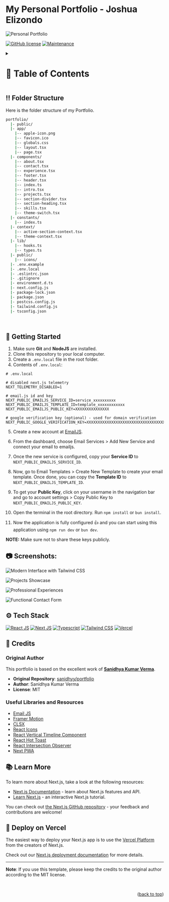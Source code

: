 <a name="readme-top"></a>

# My Personal Portfolio - Joshua Elizondo

![Personal Portfolio](/.github/images/img_main.png "Personal Portfolio")

[![GitHub license](https://flat.badgen.net/github/license/JoshuaEA54/portfolio?icon=github&color=black&scale=1.01)](https://github.com/JoshuaEA54/portfolio/blob/main/LICENSE "GitHub license")
[![Maintenance](https://flat.badgen.net/static/Maintained/yes?icon=github&color=black&scale=1.01)](https://github.com/JoshuaEA54/portfolio/commits/main "Maintenance")

<!-- Table of Contents -->
<details>

<summary>

# :notebook_with_decorative_cover: Table of Contents

</summary>

- [Folder Structure](#bangbang-folder-structure)
- [Getting Started](#toolbox-getting-started)
- [Screenshots](#camera-screenshots)
- [Tech Stack](#gear-tech-stack)
- [Credits](#gem-credits)
- [Learn More](#books-learn-more)
- [Deploy on Vercel](#page_with_curl-deploy-on-vercel)

</details>

## :bangbang: Folder Structure

Here is the folder structure of my Portfolio.

```bash
portfolio/
  |- public/
  |- app/
    |-- apple-icon.png
    |-- favicon.ico
    |-- globals.css
    |-- layout.tsx
    |-- page.tsx
  |- components/
    |-- about.tsx
    |-- contact.tsx
    |-- experience.tsx
    |-- footer.tsx
    |-- header.tsx
    |-- index.ts
    |-- intro.tsx
    |-- projects.tsx
    |-- section-divider.tsx
    |-- section-heading.tsx
    |-- skills.tsx
    |-- theme-switch.tsx
  |- constants/
    |-- index.ts
  |- context/
    |-- active-section-context.tsx
    |-- theme-context.tsx
  |- lib/
    |-- hooks.ts
    |-- types.ts
  |- public/
    |-- icons/
  |- .env.example
  |- .env.local
  |- .eslintrc.json
  |- .gitignore
  |- environment.d.ts
  |- next.config.js
  |- package-lock.json
  |- package.json
  |- postcss.config.js
  |- tailwind.config.js
  |- tsconfig.json
```

<br />

## :toolbox: Getting Started

1. Make sure **Git** and **NodeJS** are installed.
2. Clone this repository to your local computer.
3. Create a `.env.local` file in the root folder.
4. Contents of `.env.local`:

```env
# .env.local

# disabled next.js telemetry
NEXT_TELEMETRY_DISABLED=1

# email.js id and key
NEXT_PUBLIC_EMAILJS_SERVICE_ID=service_xxxxxxxxxx
NEXT_PUBLIC_EMAILJS_TEMPLATE_ID=template_xxxxxxxxxxxx
NEXT_PUBLIC_EMAILJS_PUBLIC_KEY=XXXXXXXXXXXXXXX

# google verification key (optional) - used for domain verification
NEXT_PUBLIC_GOOGLE_VERIFICATION_KEY=XXXXXXXXXXXXXXXXXXXXXXXXXXXXXXXXXXXXXXXXXXXXX

```

5. Create a new account at [EmailJS](https://www.emailjs.com/ "EmailJS").

6. From the dashboard, choose Email Services > Add New Service and connect your email to emailjs.

7. Once the new service is configured, copy your **Service ID** to `NEXT_PUBLIC_EMAILJS_SERVICE_ID`.

8. Now, go to Email Templates > Create New Template to create your email template. Once done, you can copy the **Template ID** to `NEXT_PUBLIC_EMAILJS_TEMPLATE_ID`.

9. To get your **Public Key**, click on your username in the navigation bar and go to account settings > Copy Public Key to `NEXT_PUBLIC_EMAILJS_PUBLIC_KEY`.

10. Open the terminal in the root directory. Run `npm install` or `bun install`.

11. Now the application is fully configured :+1: and you can start using this application using `npm run dev` or `bun dev`.

**NOTE:** Make sure not to share these keys publicly.

## :camera: Screenshots:

![Modern Interface with Tailwind CSS](/.github/images/img1.png "Modern Interface with Tailwind CSS")

![Projects Showcase](/.github/images/img2.png "Projects Showcase")

![Professional Experiences](/.github/images/img3.png "Professional Experiences")

![Functional Contact Form](/.github/images/img4.png "Functional Contact Form")

## :gear: Tech Stack

[![React JS](https://skillicons.dev/icons?i=react "React JS")](https://react.dev/ "React JS") [![Next JS](https://skillicons.dev/icons?i=next "Next JS")](https://nextjs.org/ "Next JS") [![Typescript](https://skillicons.dev/icons?i=ts "Typescript")](https://www.typescriptlang.org/ "Typescript") [![Tailwind CSS](https://skillicons.dev/icons?i=tailwind "Tailwind CSS")](https://tailwindcss.com/ "Tailwind CSS") [![Vercel](https://skillicons.dev/icons?i=vercel "Vercel")](https://vercel.app/ "Vercel")

## :gem: Credits

### Original Author
This portfolio is based on the excellent work of **[Sanidhya Kumar Verma](https://github.com/sanidhyy)**.

- **Original Repository**: [sanidhyy/portfolio](https://github.com/sanidhyy/portfolio)
- **Author**: Sanidhya Kumar Verma
- **License**: MIT

### Useful Libraries and Resources

- [Email JS](https://www.emailjs.com/ "Email JS")
- [Framer Motion](https://www.framer.com/motion/ "Framer Motion")
- [CLSX](https://www.npmjs.com/package/clsx "CLSX")
- [React Icons](https://react-icons.github.io/react-icons/ "React Icons")
- [React Vertical Timeline Component](https://www.npmjs.com/package/react-vertical-timeline-component "React Vertical Timeline Component")
- [React Hot Toast](https://www.npmjs.com/package/react-hot-toast "React Hot Toast")
- [React Intersection Observer](https://www.npmjs.com/package/react-intersection-observer "React Intersection Observer")
- [Next PWA](https://www.npmjs.com/package/next-pwa "Next PWA")

## :books: Learn More

To learn more about Next.js, take a look at the following resources:

- [Next.js Documentation](https://nextjs.org/docs) - learn about Next.js features and API.
- [Learn Next.js](https://nextjs.org/learn) - an interactive Next.js tutorial.

You can check out [the Next.js GitHub repository](https://github.com/vercel/next.js/) - your feedback and contributions are welcome!

## :page_with_curl: Deploy on Vercel

The easiest way to deploy your Next.js app is to use the [Vercel Platform](https://vercel.com/new?utm_medium=default-template&filter=next.js&utm_source=create-next-app&utm_campaign=create-next-app-readme) from the creators of Next.js.

Check out our [Next.js deployment documentation](https://nextjs.org/docs/deployment) for more details.

---

**Note**: If you use this template, please keep the credits to the original author according to the MIT license.

<br />
<p align="right">(<a href="#readme-top">back to top</a>)</p>
